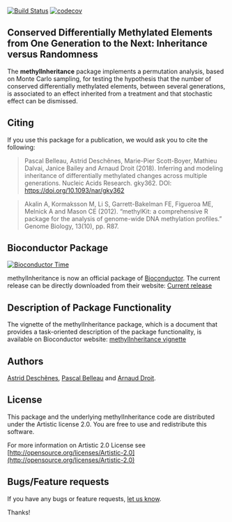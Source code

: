 [![Build Status](https://travis-ci.org/adeschen/methylInheritance.svg?branch=master)](https://travis-ci.org/adeschen/methylInheritance)
[![codecov](https://codecov.io/gh/adeschen/methylInheritance/branch/master/graph/badge.svg)](https://codecov.io/gh/adeschen/methylInheritance)


## Conserved Differentially Methylated Elements from One Generation to the Next: Inheritance versus Randomness


The **methylInheritance** package implements a permutation analysis, based 
on Monte Carlo sampling, for testing the 
hypothesis that the number of conserved differentially methylated 
elements, between several generations, is 
associated to an effect inherited from a treatment and that stochastic effect 
can be dismissed. 

## Citing ##

If you use this package for a publication, we would ask you to cite the 
following:

> Pascal Belleau, Astrid Deschênes, Marie-Pier Scott-Boyer, Mathieu Dalvai, Janice Bailey and Arnaud Droit (2018). Inferring and modeling inheritance of differentially methylated changes across multiple generations. Nucleic Acids Research. gky362. DOI: https://doi.org/10.1093/nar/gky362

> Akalin A, Kormaksson M, Li S, Garrett-Bakelman FE, Figueroa ME, Melnick A and Mason CE (2012). “methylKit: a comprehensive R package for the analysis of genome-wide DNA methylation profiles.” Genome Biology, 13(10), pp. R87. 


## Bioconductor Package ##

[![Bioconductor Time](http://bioconductor.org/shields/years-in-bioc/methylInheritance.svg)](http://bioconductor.org/packages/release/bioc/html/methylInheritance.html "Bioconductor status")

methylInheritance is now an official package of [Bioconductor](http://bioconductor.org/). The current release can be directly downloaded from their website:
[Current release](http://bioconductor.org/packages/methylInheritance)

## Description of Package Functionality ##

The vignette of the methylInheritance package, which is a document that provides a task-oriented description of the package functionality, is available on Bioconductor website:
[methylInheritance vignette](https://bioconductor.org/packages/release/bioc/vignettes/methylInheritance/inst/doc/methylInheritance.html)


## Authors ##

[Astrid Desch&ecirc;nes](http://ca.linkedin.com/in/astriddeschenes "Astrid Desch&ecirc;nes"), 
[Pascal Belleau](http://ca.linkedin.com/in/pascalbelleau "Pascal Belleau")
and [Arnaud Droit](http://ca.linkedin.com/in/drarnaud "Arnaud Droit").


## License ##

This package and the underlying methylInheritance code are distributed under 
the Artistic license 2.0. You are free to use and redistribute this software. 

For more information on Artistic 2.0 License see
[http://opensource.org/licenses/Artistic-2.0](http://opensource.org/licenses/Artistic-2.0)


## Bugs/Feature requests ##

If you have any bugs or feature requests, 
[let us know](https://github.com/adeschen/methylInheritance/issues). 

Thanks!

